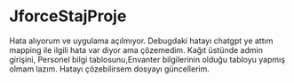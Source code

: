 # JforceStajProje

Hata alıyorum ve uygulama açılmıyor. Debugdaki hatayı chatgpt ye attım mapping ile ilgili hata var diyor ama çözemedim. 
Kağıt üstünde admin girişini, Personel bilgi tablosunu,Envanter bilgilerinin olduğu tabloyu yapmış olmam lazım. Hatayı çözebilirsem dosyayı güncellerim.
